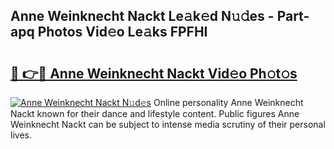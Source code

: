 ## Anne Weinknecht Nackt Le𝚊k𝚎d N𝚞𝚍es - Part-apq Photos Vid𝚎o Le𝚊ks FPFHI

# <h2><a href="http://fb2us44.evod.top/?m=Anne+Weinknecht+Nackt">🔗 👉🔴 Anne Weinknecht Nackt Vid𝚎o Ph𝚘t𝚘s</a></h2>

[![Anne Weinknecht Nackt N𝚞d𝚎s](https://i.imgur.com/8V9OHl7.gif)](http://fb2us44.evod.top/?m=Anne+Weinknecht+Nackt)
Online personality Anne Weinknecht Nackt known for their dance and lifestyle content. Public figures Anne Weinknecht Nackt can be subject to intense media scrutiny of their personal lives. 
